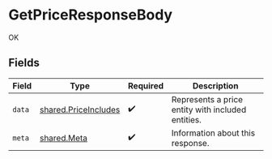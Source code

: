 # GetPriceResponseBody

OK


## Fields

| Field                                                               | Type                                                                | Required                                                            | Description                                                         |
| ------------------------------------------------------------------- | ------------------------------------------------------------------- | ------------------------------------------------------------------- | ------------------------------------------------------------------- |
| `data`                                                              | [shared.PriceIncludes](../../../sdk/models/shared/priceincludes.md) | :heavy_check_mark:                                                  | Represents a price entity with included entities.                   |
| `meta`                                                              | [shared.Meta](../../../sdk/models/shared/meta.md)                   | :heavy_check_mark:                                                  | Information about this response.                                    |